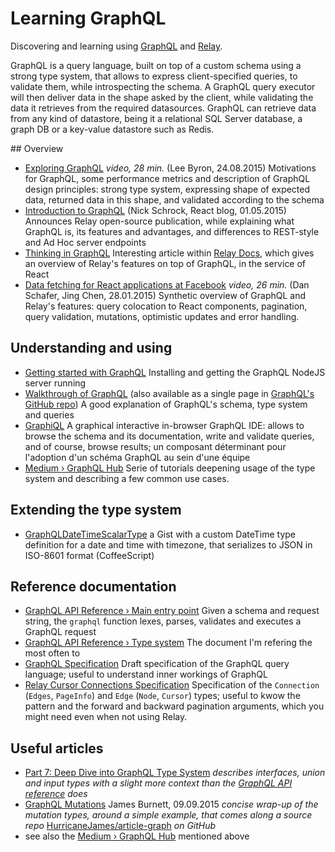 # Learning GraphQL

Discovering and learning using [GraphQL](http://graphql.org) and [Relay](https://facebook.github.io/relay/).

GraphQL is a query language, built on top of a custom schema using a strong type system, that allows to express client-specified queries, to validate them, while introspecting the schema. A GraphQL query executor will then deliver data in the shape asked by the client, while validating the data it retrieves from the required datasources. GraphQL can retrieve data from any kind of datastore, being it a relational SQL Server database, a graph DB or a key-value datastore such as Redis.

## Overview

* [Exploring GraphQL](https://www.youtube.com/watch?v=cr4QB3j8qFc) _video, 28 min._ (Lee Byron, 24.08.2015) Motivations for GraphQL, some performance metrics and description of GraphQL design principles: strong type system, expressing shape of expected data, returned data in this shape, and validated according to the schema
* [Introduction to GraphQL](https://facebook.github.io/react/blog/2015/05/01/graphql-introduction.html) (Nick Schrock, React blog, 01.05.2015) Announces Relay open-source publication, while explaining what GraphQL is, its features and advantages, and differences to REST-style and Ad Hoc server endpoints
* [Thinking in GraphQL](https://facebook.github.io/relay/docs/thinking-in-graphql.html) Interesting article within [Relay Docs](https://facebook.github.io/relay/), which gives an overview of Relay's features on top of GraphQL, in the service of React
* [Data fetching for React applications at Facebook](https://youtu.be/9sc8Pyc51uU) _video, 26 min._ (Dan Schafer, Jing Chen, 28.01.2015) Synthetic overview of GraphQL and Relay's features: query colocation to React components, pagination, query validation, mutations, optimistic updates and error handling.

## Understanding and using

* [Getting started with GraphQL](http://graphql.org/docs/getting-started/) Installing and getting the GraphQL NodeJS server running
* [Walkthrough of GraphQL](http://graphql.org/docs/intro/) (also available as a single page in [GraphQL's GitHub repo](https://github.com/facebook/graphql)) A good explanation of GraphQL's schema, type system and queries
* [GraphiQL](https://github.com/graphql/graphiql) A graphical interactive in-browser GraphQL IDE: allows to browse the schema and its documentation, write and validate queries, and of course, browse results; un composant déterminant pour l'adoption d'un schéma GraphQL au sein d'une équipe
* [Medium › GraphQL Hub](https://medium.com/the-graphqlhub) Serie of tutorials deepening usage of the type system and describing a few common use cases.
 
## Extending the type system

* [GraphQLDateTimeScalarType](https://gist.github.com/olange/f6c57d3ca577955fc3a51aa62f88c948) a Gist with a custom DateTime type definition for a date and time with timezone, that serializes to JSON in ISO-8601 format (CoffeeScript)

## Reference documentation

* [GraphQL API Reference › Main entry point](http://graphql.org/docs/api-reference-graphql/) Given a schema and request string, the `graphql` function lexes, parses, validates and executes a GraphQL request
* [GraphQL API Reference › Type system](http://graphql.org/docs/api-reference-type-system/) The document I'm refering the most often to
* [GraphQL Specification](http://facebook.github.io/graphql/) Draft specification of the GraphQL query language; useful to understand inner workings of GraphQL
* [Relay Cursor Connections Specification](https://facebook.github.io/relay/graphql/connections.htm) Specification of the `Connection` (`Edges`, `PageInfo`) and `Edge` (`Node`, `Cursor`) types; useful to kwow the pattern and the forward and backward pagination arguments, which you might need even when not using Relay.

## Useful articles

* [Part 7: Deep Dive into GraphQL Type System](https://github.com/mugli/learning-graphql/blob/master/7.%20Deep%20Dive%20into%20GraphQL%20Type%20System.md#graphqlinterfacetype) _describes interfaces, union and input types with a slight more context than the [GraphQL API reference](http://graphql.org/docs/api-reference-type-system/) does_
* [GraphQL Mutations](https://medium.com/@HurricaneJames/graphql-mutations-fb3ad5ae73c4#.qm2wjddzr) James Burnett, 09.09.2015 _concise wrap-up of the mutation types, around a simple example, that comes along a source repo_ [HurricaneJames/article-graph](https://github.com/HurricaneJames/article-graph) _on GitHub_
* see also the [Medium › GraphQL Hub](https://medium.com/the-graphqlhub) mentioned above
